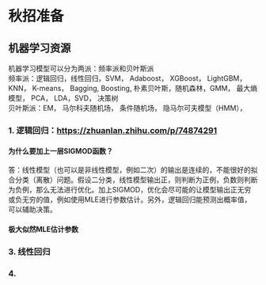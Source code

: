 # 秋招准备  
## 机器学习资源
机器学习模型可以分为两派：频率派和贝叶斯派  
频率派：逻辑回归，线性回归，SVM， Adaboost， XGBoost， LightGBM， KNN， K-means， Bagging, Boosting, 朴素贝叶斯，随机森林，GMM， 最大熵模型， PCA， LDA，SVD， 决策树  
贝叶斯派：EM， 马尔科夫随机场， 条件随机场， 隐马尔可夫模型（HMM），
### 1. 逻辑回归：https://zhuanlan.zhihu.com/p/74874291
  #### 为什么要加上一层SIGMOD函数？  
   答：线性模型（也可以是非线性模型，例如二次）的输出是连续的，不能很好的拟合分类（离散）问题。假设二分类，线性模型输出正，则判断为正例，负数则判断为负例，那么无法进行优化。加上SIGMOD，优化会尽可能的让模型输出正无穷或负无穷的值，例如使用MLE进行参数估计。另外，逻辑回归能预测出概率值，可以辅助决策。  
#### 极大似然MLE估计参数
### 3. 线性回归
### 4. 
